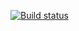 [![Build status](https://ci.appveyor.com/api/projects/status/hgo8yg2jtag4r3nm?svg=true)](https://ci.appveyor.com/project/Pa3k17/selenium)

